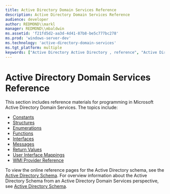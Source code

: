 ```yaml
---
title: Active Directory Domain Services Reference
description: Active Directory Domain Services Reference
audience: developer
author: REDMOND\\markl
manager: REDMOND\\mbaldwin
ms.assetid: 'f21fd5d2-aa3d-4d41-87b8-be5c777bc278'
ms.prod: 'windows-server-dev'
ms.technology: 'active-directory-domain-services'
ms.tgt_platform: multiple
keywords: ["Active Directory Active Directory , reference", "Active Directory Domain Services Active Directory , reference"]
---
```


# Active Directory Domain Services Reference

This section includes reference materials for programming in Microsoft Active Directory Domain Services. The topics include:

-   [Constants](constants-in-active-directory-domain-services.md)
-   [Structures](structures-in-active-directory-domain-services.md)
-   [Enumerations](enumerations-in-active-directory-domain-services.md)
-   [Functions](functions-in-active-directory-domain-services.md)
-   [Interfaces](interfaces-for-active-directory-domain-services.md)
-   [Messages](messages-in-active-directory-domain-services.md)
-   [Return Values](return-values-for-functions-in-active-directory-domain-services.md)
-   [User Interface Mappings](user-interface-mappings-in-active-directory-domain-services.md)
-   [WMI Provider Reference](wmi-provider-reference-for-active-directory-domain-services.md)

To view the online reference pages for the Active Directory schema, see the [Active Directory Schema](https://msdn.microsoft.com/library/ms675085). For overview information about the Active Directory Schema from an Active Directory Domain Services perspective, see [Active Directory Schema](active-directory-schema.md).

 

 




